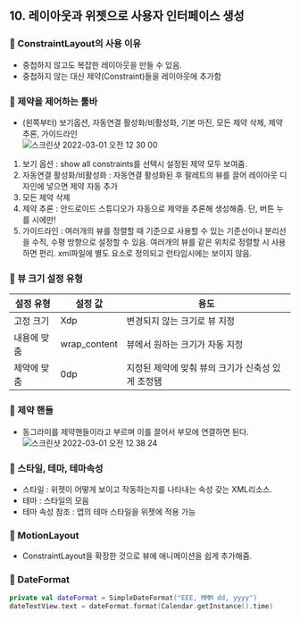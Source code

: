 ## 10. 레이아웃과 위젯으로 사용자 인터페이스 생성

### 📌 ConstraintLayout의 사용 이유
  + 중첩하지 않고도 복잡한 레이아웃을 만들 수 있음.
  + 중첩하지 않는 대신 제약(Constraint)들을 레이아웃에 추가함

### 📌 제약을 제어하는 툴바
  + (왼쪽부터) 보기옵션, 자동연결 활성화/비활성화, 기본 마진, 모든 제약 삭제, 제약 추론, 가이드라인 </br>
![스크린샷 2022-03-01 오전 12 30 00](https://user-images.githubusercontent.com/40493508/156010459-dcecad0d-9163-44c6-b4a2-39b2ebedbcad.png)
  1. 보기 옵션 : show all constraints를 선택시 설정된 제약 모두 보여줌.
  2. 자동연결 활성화/비활성화 : 자동연결 활성화된 후 팔레트의 뷰를 끌어 레이아웃 디자인에 넣으면 제약 자동 추가
  3. 모든 제약 삭제
  4. 제약 추론 : 안드로이드 스튜디오가 자동으로 제약을 추론해 생성해줌. 단, 버튼 누를 시에만!
  5. 가이드라인 : 여러개의 뷰를 정렬할 때 기준으로 사용할 수 있는 기준선이나 분리선을 수직, 수평 방향으로 설정할 수 있음. 여러개의 뷰를 같은 위치로 정렬할 시 사용하면 편리. xml파일에 별도 요소로 정의되고 런타임시에는 보이지 않음.

### 📌 뷰 크기 설정 유형
|설정 유형|설정 값|용도|
|------|---|---|
|고정 크기|Xdp|변경되지 않는 크기로 뷰 지정|
|내용에 맞춤|wrap_content|뷰에서 원하는 크기가 자동 지정|
|제약에 맞춤|0dp|지정된 제약에 맞춰 뷰의 크기가 신축성 있게 조정됌|

### 📌 제약 핸들
  + 동그라미를 제약핸들이라고 부르며 이를 끌어서 부모에 연결하면 된다. <br>
![스크린샷 2022-03-01 오전 12 38 24](https://user-images.githubusercontent.com/40493508/156011876-c6e41190-0708-487f-a8ef-8fbbae831954.png)

### 📌 스타일, 테마, 테마속성
  + 스타일 : 위젯이 어떻게 보이고 작동하는지를 나타내는 속성 갖는 XML리소스.
  + 테마 : 스타일의 모음
  + 테마 속성 참조 : 앱의 테마 스타일을 위젯에 적용 가능

### 📌 MotionLayout
  + ConstraintLayout을 확장한 것으로 뷰에 애니메이션을 쉽게 추가해줌.

### 📌 DateFormat
```kotlin
private val dateFormat = SimpleDateFormat("EEE, MMM dd, yyyy")
dateTextView.text = dateFormat.format(Calendar.getInstance().time)
```

